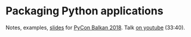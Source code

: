 # Packaging Python applications

Notes, examples, [slides](Slides.md) for [PyCon Balkan
2018](https://pyconbalkan.com/). Talk [on
youtube](https://www.youtube.com/watch?v=Nqr3C2mIs2U) (33:40).


